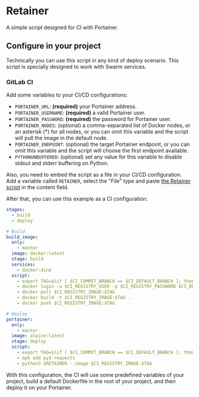 # Retainer

A simple script designed for CI with Portainer.

## Configure in your project

Technically you can use this script in any kind of deploy scenario. This script is specially designed to work with Swarm services.

### GitLab CI

Add some variables to your CI/CD configurations:

- `PORTAINER_URL`: **(required)** your Portainer address.
- `PORTAINER_USERNAME`: **(required)** a valid Portainer user.
- `PORTAINER_PASSWORD`: **(required)** the password for Portainer user.
- `PORTAINER_NODES`: (optional) a comma-separated list of Docker nodes, or an asterisk (*) for all nodes, or you can omit this variable and the script will pull the image in the default node.
- `PORTAINER_ENDPOINT`: (optional) the target Portainer endpoint, or you can omit this variable and the script will choose the first endpoint available.
- `PYTHONUNBUFFERED`: (optional) set any value for this variable to disable stdout and stderr buffering on Python.

Also, you need to embed the script as a file in your CI/CD configuration. Add a variable called `RETAINER`, select the "File" type and paste [the Retainer script](https://raw.githubusercontent.com/timoteoramos/retainer/master/src/retainer.py) in the content field.

After that, you can use this example as a CI configuration:

```yaml
stages:
  - build
  - deploy

# Build
build_image:
  only:
    - master
  image: docker:latest
  stage: build
  services:
    - docker:dind
  script:
    - export TAG=$(if [ $CI_COMMIT_BRANCH == $CI_DEFAULT_BRANCH ]; then echo 'latest'; else echo $CI_COMMIT_BRANCH; fi)
    - docker login -u $CI_REGISTRY_USER -p $CI_REGISTRY_PASSWORD $CI_REGISTRY
    - docker pull $CI_REGISTRY_IMAGE:$TAG
    - docker build -t $CI_REGISTRY_IMAGE:$TAG .
    - docker push $CI_REGISTRY_IMAGE:$TAG

# Deploy
portainer:
  only:
    - master
  image: alpine:latest
  stage: deploy
  script:
    - export TAG=$(if [ $CI_COMMIT_BRANCH == $CI_DEFAULT_BRANCH ]; then echo 'latest'; else echo $CI_COMMIT_BRANCH; fi)
    - apk add py3-requests
    - python3 $RETAINER --image $CI_REGISTRY_IMAGE:$TAG
```

With this configuration, the CI will use some predefined variables of your project, build a default Dockerfile in the root of your project, and then deploy it on your Portainer.
